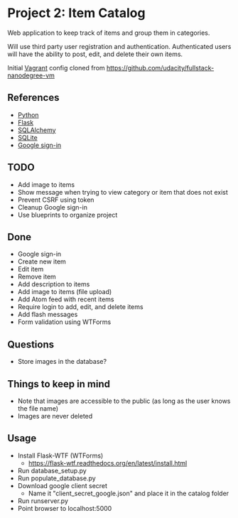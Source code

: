Project 2: Item Catalog
=======================

Web application to keep track of items and group them in categories.

Will use third party user registration and authentication. Authenticated users will have the ability to post, edit, and delete their own items.

Initial [Vagrant](https://www.vagrantup.com/) config cloned from https://github.com/udacity/fullstack-nanodegree-vm


References
----------

- [Python](https://www.python.org/)
- [Flask](http://flask.pocoo.org/)
- [SQLAlchemy](http://www.sqlalchemy.org/)
- [SQLite](https://www.sqlite.org/)
- [Google sign-in](https://developers.google.com/identity/sign-in/web/)


TODO
----

- Add image to items
- Show message when trying to view category or item that does not exist
- Prevent CSRF using token
- Cleanup Google sign-in
- Use blueprints to organize project

Done
----

- Google sign-in
- Create new item
- Edit item
- Remove item
- Add description to items
- Add image to items (file upload)
- Add Atom feed with recent items
- Require login to add, edit, and delete items
- Add flash messages
- Form validation using WTForms

Questions
---------

- Store images in the database?

Things to keep in mind
----------------------

- Note that images are accessible to the public (as long as the user knows the file name)
- Images are never deleted

Usage
-----

- Install Flask-WTF (WTForms)
  - https://flask-wtf.readthedocs.org/en/latest/install.html
- Run database_setup.py
- Run populate_database.py
- Download google client secret
  - Name it "client_secret_google.json" and place it in the catalog folder
- Run runserver.py
- Point browser to localhost:5000
